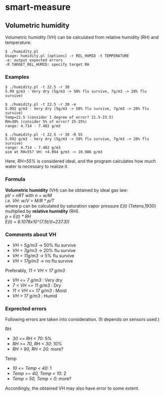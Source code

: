 # smart-measure

## Volumetric humidity
Volumetric humidity (VH) can be calculated from relative humidity (RH) and temperature.
```
$ ./humidity.pl
Usage: humidity.pl [options] -r REL_HUMID -t TEMPERATURE
-e: output expected errors
-R TARGET_REL_HUMID: specify target RH
```

### Examples
```
$ ./humidity.pl -t 22.5 -r 30
5.99 g/m3 - Very dry (5g/m3 -> 50% flu survive, 7g/m3 -> 20% flu survive)
```
```
$ ./humidity.pl -t 22.5 -r 30 -e
5.992 g/m3 - Very dry (5g/m3 -> 50% flu survive, 7g/m3 -> 20% flu survive)
Temp=22.5 (consider 1 degree of error? 21.5-23.5)
RH=30% (consider 5% of error? 25-35%)
range: 4.714 - 7.402 g/m3
```
```
$ ./humidity.pl -t 22.5 -r 30 -R 55
5.992 g/m3 - Very dry (5g/m3 -> 50% flu survive, 7g/m3 -> 20% flu survive)
range: 4.714 - 7.402 g/m3
aim at RH=55? VH: +4.994 g/m3 -> 10.986 g/m3
```
Here, _RH=55%_ is considered ideal, and the program calculates how much water is necessary to realize it.

### Formula
**Volumetric humidity** (VH) can be obtained by ideal gas law:  
_pV = nRT_ with _n = w/M_  
_i.e. VH_: _w/V = M/R * p/T_  
where p can be calculated by saturation vapor pressure _E(t)_ (Tetens,1930) multiplied by **relative humidity** (RH).  
_p = E(t) * RH_  
_E(t) = 6.1078x10^(7.5t/(t+237.3))_

### Comments about VH
- _VH = 5g/m3_ -> 50% flu survive
- _VH = 7g/m3_ -> 20% flu survive
- _VH = 11g/m3_ -> 5% flu survive
- _VH = 17g/m3_ -> no flu survive

Preferably, _11 < VH < 17 g/m3_
- _VH <= 7 g/m3_ : Very dry
- _7 < VH <= 11 g/m3_ : Dry
- _11 < VH <= 17 g/m3_ : Moist
- _VH > 17 g/m3_ : Humid

### Exprected errors
Following errors are taken into consideration. (It depends on sensors used.)

RH
- _30 <= RH < 70_: 5%
- _RH >= 70, RH < 30_: 10%
- _RH > 90, RH < 20_: more?

Temp
- _10 <= Temp < 40_: 1
- _Temp >= 40, Temp < 10_: 2
- _Temp > 50, Temp < 0_: more?

Accordingly, the obtained VH may also have error to some extent.
